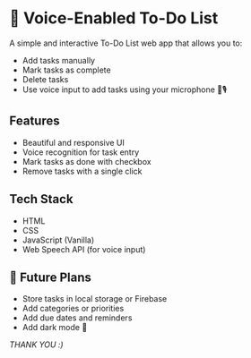 # 📝 Voice-Enabled To-Do List

A simple and interactive To-Do List web app that allows you to:
- Add tasks manually
- Mark tasks as complete
- Delete tasks
- Use voice input to add tasks using your microphone 🧠🎙️

##  Features

- Beautiful and responsive UI
- Voice recognition for task entry
- Mark tasks as done with checkbox
- Remove tasks with a single click


## Tech Stack

- HTML
- CSS
- JavaScript (Vanilla)
- Web Speech API (for voice input)

## 🧠 Future Plans

- Store tasks in local storage or Firebase
- Add categories or priorities
- Add due dates and reminders
- Add dark mode 🌙

*THANK YOU :)*
